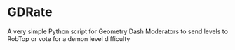 # GDRate
A very simple Python script for Geometry Dash Moderators to send levels to RobTop or vote for a demon level difficulty

